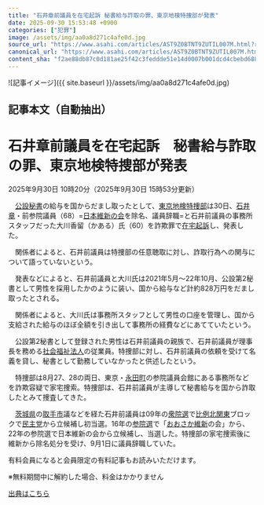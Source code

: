 ```yaml
---
title: "石井章前議員を在宅起訴 秘書給与詐取の罪、東京地検特捜部が発表"
date: 2025-09-30 15:53:48 +0900
categories: ["犯罪"]
image: /assets/img/aa0a8d271c4afe0d.jpg
source_url: "https://www.asahi.com/articles/AST9Z0BTNT9ZUTIL007M.html?ref=rss"
canonical_url: "https://www.asahi.com/articles/AST9Z0BTNT9ZUTIL007M.html"
content_sha: "f2ae88db87c0d181ae25f42c3feddde51e14d0007b001dcd4cbebd688c9d9cb3"
---
```


![記事イメージ]({{ site.baseurl }}/assets/img/aa0a8d271c4afe0d.jpg)

## 記事本文（自動抽出）
<div><main role="main" id="main"><p></p><div class="y_Qv3"><h1>石井章前議員を在宅起訴　秘書給与詐取の罪、東京地検特捜部が発表</h1><p class="mhPng"><span class="UDj4P"><time datetime="2025-09-30T01:20:00.000Z">2025年9月30日 10時20分</time><time datetime="2025-09-30T06:53:48.000Z">（2025年9月30日 15時53分更新）</time></span></p></div><p id="gsm_above_SnsUtilityArea"></p><p x-component-name="CommentHeadline" x-component-data='{"commentCount":0,"commentators":[],"mode":"pc"}'></p><div class="nfyQp"><p>　<a href="//www.asahi.com/topics/word/%E5%85%AC%E8%A8%AD%E7%A7%98%E6%9B%B8.html" title="公設秘書 のトピックスを開く" class="eWgMZ">公設秘書</a>の給与を国からだまし取ったとして、<a href="//www.asahi.com/topics/word/%E6%9D%B1%E4%BA%AC%E5%9C%B0%E6%A4%9C%E7%89%B9%E6%8D%9C%E9%83%A8.html" title="東京地検特捜部 のトピックスを開く" class="eWgMZ">東京地検特捜部</a>は30日、<a href="//www.asahi.com/topics/word/%E7%9F%B3%E4%BA%95%E7%AB%A0.html" title="石井章 のトピックスを開く" class="eWgMZ">石井章</a>・前参院議員（68）=<a href="https://www.asahi.com/politics/seito/ishin/" title="日本維新の会 のトピックスを開く" class="eWgMZ">日本維新の会</a>を除名、議員辞職=と石井前議員の事務所スタッフだった大川香留（かある）氏（60）を詐欺罪で<a href="//www.asahi.com/topics/word/%E5%9C%A8%E5%AE%85%E8%B5%B7%E8%A8%B4.html" title="在宅起訴 のトピックスを開く" class="eWgMZ">在宅起訴</a>し、発表した。</p><p>　関係者によると、石井前議員は特捜部の任意聴取に対し、詐取行為への関与について語っていないという。</p><p>　発表などによると、石井前議員と大川氏は2021年5月～22年10月、公設第2秘書として男性を採用したかのように装い、国から給与など計約828万円をだまし取ったとされる。</p><p>　関係者によると、大川氏は事務所スタッフとして男性の口座を管理し、国から支給された給与のほぼ全額を引き出して事務所の経費などにあてていたという。</p><p>　公設第2秘書として登録された男性は石井前議員の親族で、石井前議員が理事長を務める<a href="//www.asahi.com/topics/word/%E7%A4%BE%E4%BC%9A%E7%A6%8F%E7%A5%89%E6%B3%95%E4%BA%BA.html" title="社会福祉法人 のトピックスを開く" class="eWgMZ">社会福祉法人</a>の従業員。特捜部に対し、石井前議員の依頼を受けて名義を貸し、秘書として勤務していなかったと供述したという。</p><p>　特捜部は8月27、28の両日、東京・<a href="//www.asahi.com/topics/word/%E6%B0%B8%E7%94%B0%E7%94%BA.html" title="永田町 のトピックスを開く" class="eWgMZ">永田町</a>の参院議員会館にある事務所などを詐欺容疑で家宅捜索。特捜部は、石井前議員が主導して秘書給与を国から詐取したとみて捜査してきた。</p><p>　<a href="http://www.asahi.com/area/ibaraki/" title="茨城県 のトピックスを開く" class="eWgMZ">茨城県</a>の<a href="//www.asahi.com/topics/word/%E5%8F%96%E6%89%8B%E5%B8%82.html" title="取手市 のトピックスを開く" class="eWgMZ">取手市</a>議などを経た石井前議員は09年の<a href="https://www.asahi.com/senkyo/shuinsen/" title="衆院選 のトピックスを開く" class="eWgMZ">衆院選</a>で<a href="//www.asahi.com/topics/word/%E6%AF%94%E4%BE%8B%E5%8C%97%E9%96%A2%E6%9D%B1.html" title="比例北関東 のトピックスを開く" class="eWgMZ">比例北関東</a>ブロックで<a href="//www.asahi.com/topics/word/%E6%B0%91%E4%B8%BB%E5%85%9A.html" title="民主党 のトピックスを開く" class="eWgMZ">民主党</a>から立候補し初当選。16年の<a href="https://www.asahi.com/senkyo/saninsen/" title="参院選 のトピックスを開く" class="eWgMZ">参院選</a>で「<a href="//www.asahi.com/topics/word/%E3%81%8A%E3%81%8A%E3%81%95%E3%81%8B%E7%B6%AD%E6%96%B0.html" title="おおさか維新 のトピックスを開く" class="eWgMZ">おおさか維新</a>の会」から、22年の参院選で日本維新の会から立候補し、当選した。特捜部の家宅捜索後に維新から除名処分を受け、9月1日に議員辞職していた。</p><p id="_gtm_LastLine"></p></div><p></p><div class="NbZMW"><div class="PxAm1"><p>有料会員になると会員限定の<span>有料記事もお読みいただけます。</span></p></div><p class="eQShK">※無料期間中に解約した場合、料金はかかりません</p></div><p x-component-name="WriterProfile" x-component-data='{"writerProfile":{"writerProfileList":[],"isWriterFollowAvailableMember":false},"isFreeArea":true}'></p><p x-component-name="ArticleCommentList" x-component-data='{"commentCount":0,"commentList":[],"shareUrlBase":"https://www.asahi.com/articles/AST9Z0BTNT9ZUTIL007M.html","articleId":"AST9Z0BTNT9ZUTIL007M","commentIdParam":"","equalCommentIdIndex":-1,"isAuthorized":true,"isFreePlan":false,"isPaidMember":false,"isPresent":false,"isHazard":false,"freeUrlBase":"//www.asahi.com","digitalUrlBase":"//digital.asahi.com"}'></p></main></div>

[出典はこちら](https://www.asahi.com/articles/AST9Z0BTNT9ZUTIL007M.html?ref=rss)
